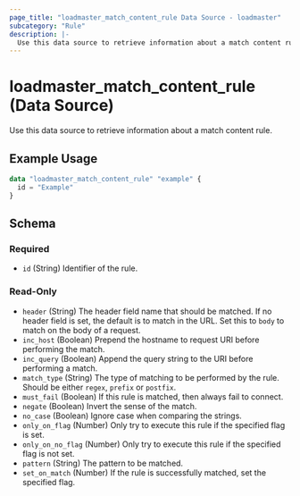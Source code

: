 ```yaml
---
page_title: "loadmaster_match_content_rule Data Source - loadmaster"
subcategory: "Rule"
description: |-
  Use this data source to retrieve information about a match content rule.
---
```


# loadmaster_match_content_rule (Data Source)

Use this data source to retrieve information about a match content rule.

## Example Usage

```terraform
data "loadmaster_match_content_rule" "example" {
  id = "Example"
}
```

<!-- schema generated by tfplugindocs -->
## Schema

### Required

- `id` (String) Identifier of the rule.

### Read-Only

- `header` (String) The header field name that should be matched. If no header field is set, the default is to match in the URL. Set this to `body` to match on the body of a request.
- `inc_host` (Boolean) Prepend the hostname to request URI before performing the match.
- `inc_query` (Boolean) Append the query string to the URI before performing a match.
- `match_type` (String) The type of matching to be performed by the rule. Should be either `regex`, `prefix` or `postfix`.
- `must_fail` (Boolean) If this rule is matched, then always fail to connect.
- `negate` (Boolean) Invert the sense of the match.
- `no_case` (Boolean) Ignore case when comparing the strings.
- `only_on_flag` (Number) Only try to execute this rule if the specified flag is set.
- `only_on_no_flag` (Number) Only try to execute this rule if the specified flag is not set.
- `pattern` (String) The pattern to be matched.
- `set_on_match` (Number) If the rule is successfully matched, set the specified flag.
